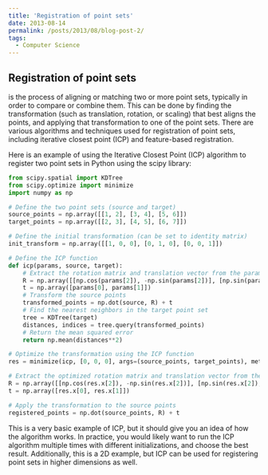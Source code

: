 ```yaml
---
title: 'Registration of point sets'
date: 2013-08-14
permalink: /posts/2013/08/blog-post-2/
tags:
  - Computer Science
---
```


## Registration of point sets

is the process of aligning or matching two or more point sets, typically in order to compare or combine them. This can be done by finding the transformation (such as translation, rotation, or scaling) that best aligns the points, and applying that transformation to one of the point sets. There are various algorithms and techniques used for registration of point sets, including iterative closest point (ICP) and feature-based registration.

Here is an example of using the Iterative Closest Point (ICP) algorithm to register two point sets in Python using the scipy library:

```python
from scipy.spatial import KDTree
from scipy.optimize import minimize
import numpy as np

# Define the two point sets (source and target)
source_points = np.array([[1, 2], [3, 4], [5, 6]])
target_points = np.array([[2, 3], [4, 5], [6, 7]])

# Define the initial transformation (can be set to identity matrix)
init_transform = np.array([[1, 0, 0], [0, 1, 0], [0, 0, 1]])

# Define the ICP function
def icp(params, source, target):
    # Extract the rotation matrix and translation vector from the parameters
    R = np.array([[np.cos(params[2]), -np.sin(params[2])], [np.sin(params[2]), np.cos(params[2])]])
    t = np.array([params[0], params[1]])
    # Transform the source points
    transformed_points = np.dot(source, R) + t
    # Find the nearest neighbors in the target point set
    tree = KDTree(target)
    distances, indices = tree.query(transformed_points)
    # Return the mean squared error
    return np.mean(distances**2)

# Optimize the transformation using the ICP function
res = minimize(icp, [0, 0, 0], args=(source_points, target_points), method='BFGS')

# Extract the optimized rotation matrix and translation vector from the result
R = np.array([[np.cos(res.x[2]), -np.sin(res.x[2])], [np.sin(res.x[2]), np.cos(res.x[2])]])
t = np.array([res.x[0], res.x[1]])

# Apply the transformation to the source points
registered_points = np.dot(source_points, R) + t
```

This is a very basic example of ICP, but it should give you an idea of how the algorithm works. In practice, you would likely want to run the ICP algorithm multiple times with different initializations, and choose the best result. Additionally, this is a 2D example, but ICP can be used for registering point sets in higher dimensions as well.
